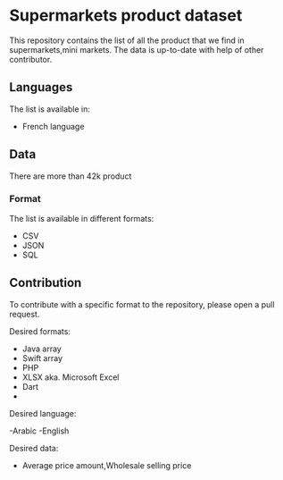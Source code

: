 # Supermarkets product dataset 
This repository contains the list of all the product that we find in supermarkets,mini markets.  The data is up-to-date with help of other contributor.

## Languages

The list is available in:
 
- French language

## Data

There are more than 42k product

### Format

The list is available in different formats:

- CSV
- JSON 
- SQL




## Contribution

To contribute with a specific format to the repository, please open a pull request. 

Desired formats:

- Java array
- Swift array
- PHP
- XLSX aka. Microsoft Excel
- Dart
- 
Desired language:

-Arabic
-English

Desired data:

- Average price amount,Wholesale selling price
